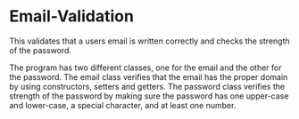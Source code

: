 # Email-Validation
This validates that a users email is written correctly and checks the strength of the password.

The program has two different classes, one for the email and the other for the password. The email class verifies that the email has the proper domain by using constructors, setters and getters. The password class verifies the strength of the password by making sure the password has one upper-case and lower-case, a special character, and at least one number.
